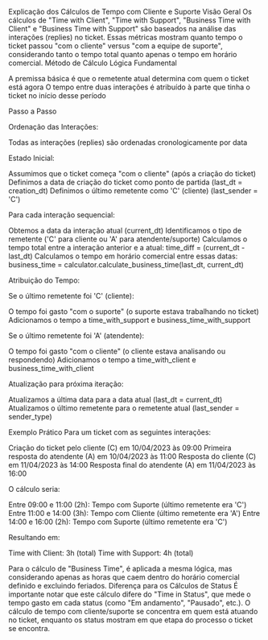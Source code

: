 Explicação dos Cálculos de Tempo com Cliente e Suporte
Visão Geral
Os cálculos de "Time with Client", "Time with Support", "Business Time with Client" e "Business Time with Support" são baseados na análise das interações (replies) no ticket. Essas métricas mostram quanto tempo o ticket passou "com o cliente" versus "com a equipe de suporte", considerando tanto o tempo total quanto apenas o tempo em horário comercial.
Método de Cálculo
Lógica Fundamental

A premissa básica é que o remetente atual determina com quem o ticket está agora
O tempo entre duas interações é atribuído à parte que tinha o ticket no início desse período

Passo a Passo

Ordenação das Interações:

Todas as interações (replies) são ordenadas cronologicamente por data


Estado Inicial:

Assumimos que o ticket começa "com o cliente" (após a criação do ticket)
Definimos a data de criação do ticket como ponto de partida (last_dt = creation_dt)
Definimos o último remetente como 'C' (cliente) (last_sender = 'C')


Para cada interação sequencial:

Obtemos a data da interação atual (current_dt)
Identificamos o tipo de remetente ('C' para cliente ou 'A' para atendente/suporte)
Calculamos o tempo total entre a interação anterior e a atual: time_diff = (current_dt - last_dt)
Calculamos o tempo em horário comercial entre essas datas: business_time = calculator.calculate_business_time(last_dt, current_dt)


Atribuição do Tempo:

Se o último remetente foi 'C' (cliente):

O tempo foi gasto "com o suporte" (o suporte estava trabalhando no ticket)
Adicionamos o tempo a time_with_support e business_time_with_support


Se o último remetente foi 'A' (atendente):

O tempo foi gasto "com o cliente" (o cliente estava analisando ou respondendo)
Adicionamos o tempo a time_with_client e business_time_with_client




Atualização para próxima iteração:

Atualizamos a última data para a data atual (last_dt = current_dt)
Atualizamos o último remetente para o remetente atual (last_sender = sender_type)



Exemplo Prático
Para um ticket com as seguintes interações:

Criação do ticket pelo cliente (C) em 10/04/2023 às 09:00
Primeira resposta do atendente (A) em 10/04/2023 às 11:00
Resposta do cliente (C) em 11/04/2023 às 14:00
Resposta final do atendente (A) em 11/04/2023 às 16:00

O cálculo seria:

Entre 09:00 e 11:00 (2h): Tempo com Suporte (último remetente era 'C')
Entre 11:00 e 14:00 (3h): Tempo com Cliente (último remetente era 'A')
Entre 14:00 e 16:00 (2h): Tempo com Suporte (último remetente era 'C')

Resultando em:

Time with Client: 3h (total)
Time with Support: 4h (total)

Para o cálculo de "Business Time", é aplicada a mesma lógica, mas considerando apenas as horas que caem dentro do horário comercial definido e excluindo feriados.
Diferença para os Cálculos de Status
É importante notar que este cálculo difere do "Time in Status", que mede o tempo gasto em cada status (como "Em andamento", "Pausado", etc.). O cálculo de tempo com cliente/suporte se concentra em quem está atuando no ticket, enquanto os status mostram em que etapa do processo o ticket se encontra.